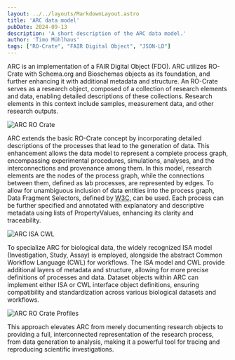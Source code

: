 ```yaml
---
layout: ../../layouts/MarkdownLayout.astro
title: 'ARC data model'
pubDate: 2024-09-13
description: 'A short description of the ARC data model.'
author: 'Timo Mühlhaus'
tags: ["RO-Crate", "FAIR Digital Object", "JSON-LD"]
---
```


ARC is an implementation of a FAIR Digital Object (FDO). ARC utilizes RO-Crate with Schema.org and Bioschemas objects as its foundation, and further enhancing it with additional metadata and structure. An RO-Crate serves as a research object, composed of a collection of research elements and data, enabling detailed descriptions of these collections. Research elements in this context include samples, measurement data, and other research outputs.

![ARC RO Crate](/arc-website/arc-ro-crate.png)

ARC extends the basic RO-Crate concept by incorporating detailed descriptions of the processes that lead to the generation of data. This enhancement allows the data model to represent a complete process graph, encompassing experimental procedures, simulations, analyses, and the interconnections and provenance among them.
In this model, research elements are the nodes of the process graph, while the connections between them, defined as lab processes, are represented by edges. To allow for unambiguous inclusion of data entities into the process graph, Data Fragment Selectors, defined by [W3C](https://www.w3.org/), can be used.
Each process can be further specified and annotated with explanatory and descriptive metadata using lists of PropertyValues, enhancing its clarity and traceability.

![ARC ISA CWL](/arc-website/ARC-isa-cwl-decorations.png)

To specialize ARC for biological data, the widely recognized ISA model (Investigation, Study, Assay) is employed, alongside the abstract Common Workflow Language (CWL) for workflows. The ISA model and CWL provide additional layers of metadata and structure, allowing for more precise definitions of processes and data. Dataset objects within ARC can implement either ISA or CWL interface object definitions, ensuring compatibility and standardization across various biological datasets and workflows.

![ARC RO Crate Profiles](/arc-website/arc-ro-crate-profiles.png)

This approach elevates ARC from merely documenting research objects to providing a full, interconnected representation of the research process, from data generation to analysis, making it a powerful tool for tracing and reproducing scientific investigations.

